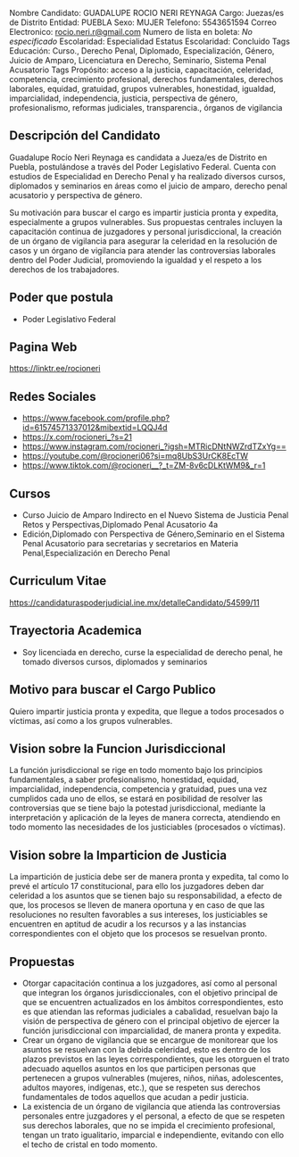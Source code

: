 Nombre Candidato: GUADALUPE ROCIO NERI REYNAGA
Cargo: Juezas/es de Distrito
Entidad: PUEBLA
Sexo: MUJER
Telefono: 5543651594
Correo Electronico: rocio.neri.r@gmail.com
Numero de lista en boleta: *No especificado*
Escolaridad: Especialidad
Estatus Escolaridad: Concluido
Tags Educación: Curso., Derecho Penal, Diplomado, Especialización, Género, Juicio de Amparo, Licenciatura en Derecho, Seminario, Sistema Penal Acusatorio
Tags Propósito: acceso a la justicia, capacitación, celeridad, competencia, crecimiento profesional, derechos fundamentales, derechos laborales, equidad, gratuidad, grupos vulnerables, honestidad, igualdad, imparcialidad, independencia, justicia, perspectiva de género, profesionalismo, reformas judiciales, transparencia., órganos de vigilancia


## Descripción del Candidato 

Guadalupe Rocío Neri Reynaga es candidata a Jueza/es de Distrito en Puebla, postulándose a través del Poder Legislativo Federal. Cuenta con estudios de Especialidad en Derecho Penal y ha realizado diversos cursos, diplomados y seminarios en áreas como el juicio de amparo, derecho penal acusatorio y perspectiva de género.

Su motivación para buscar el cargo es impartir justicia pronta y expedita, especialmente a grupos vulnerables. Sus propuestas centrales incluyen la capacitación continua de juzgadores y personal jurisdiccional, la creación de un órgano de vigilancia para asegurar la celeridad en la resolución de casos y un órgano de vigilancia para atender las controversias laborales dentro del Poder Judicial, promoviendo la igualdad y el respeto a los derechos de los trabajadores.


## Poder que postula

- Poder Legislativo Federal


## Pagina Web

https://linktr.ee/rocioneri


## Redes Sociales

- https://www.facebook.com/profile.php?id=61574571337012&mibextid=LQQJ4d
- https://x.com/rocioneri_?s=21
- https://www.instagram.com/rocioneri_?igsh=MTRicDNtNWZrdTZxYg==
- https://youtube.com/@rocioneri06?si=mq8UbS3UrCK8EcTW
- https://www.tiktok.com/@rocioneri__?_t=ZM-8v6cDLKtWM9&_r=1


## Cursos

- Curso Juicio de Amparo Indirecto en el Nuevo Sistema de Justicia Penal Retos y Perspectivas,Diplomado Penal Acusatorio 4a
- Edición,Diplomado con Perspectiva de Género,Seminario en el Sistema Penal Acusatorio para secretarias y secretarios en Materia Penal,Especialización en Derecho Penal


## Curriculum Vitae

https://candidaturaspoderjudicial.ine.mx/detalleCandidato/54599/11


## Trayectoria Academica

- Soy licenciada en derecho, curse la especialidad de derecho penal, he tomado diversos cursos, diplomados y seminarios


## Motivo para buscar el Cargo Publico

Quiero impartir justicia pronta y expedita, que llegue a todos procesados o víctimas, así como a los grupos vulnerables.


## Vision sobre la Funcion Jurisdiccional

La función jurisdiccional se rige en todo momento bajo los principios fundamentales, a saber profesionalismo, honestidad, equidad, imparcialidad, independencia, competencia y gratuidad, pues una vez cumplidos cada uno de ellos, se estará en posibilidad de resolver las controversias que se tiene bajo la potestad jurisdiccional, mediante la interpretación y aplicación de la leyes de manera correcta, atendiendo en todo momento las necesidades de los justiciables (procesados o víctimas).


## Vision sobre la Imparticion de Justicia

La impartición de justicia debe ser de manera pronta y expedita, tal como lo prevé el artículo 17 constitucional, para ello los juzgadores deben dar celeridad a los asuntos que se tienen bajo su responsabilidad, a efecto de que, los procesos se lleven de manera oportuna y en caso de que las resoluciones no resulten favorables a sus intereses, los justiciables se encuentren en aptitud de acudir a los recursos y a las instancias correspondientes con el objeto que los procesos se resuelvan pronto.


## Propuestas

- Otorgar capacitación continua a los juzgadores, así como al personal que integran los órganos jurisdiccionales, con el objetivo principal de que se encuentren actualizados en los ámbitos correspondientes, esto es que atiendan las reformas judiciales a cabalidad, resuelvan bajo la visión de perspectiva de género con el principal objetivo de ejercer la función jurisdiccional con imparcialidad, de manera pronta y expedita.
- Crear un órgano de vigilancia que se encargue de monitorear que los asuntos se resuelvan con la debida celeridad, esto es dentro de los plazos previstos en las leyes correspondientes, que les otorguen el trato adecuado aquellos asuntos en los que participen personas que pertenecen a grupos vulnerables (mujeres, niños, niñas, adolescentes, adultos mayores, indígenas, etc.), que se respeten sus derechos fundamentales de todos aquellos que acudan a pedir justicia.
- La existencia de un órgano de vigilancia que atienda las controversias personales entre juzgadores y el personal, a efecto de que se respeten sus derechos laborales, que no se impida el crecimiento profesional, tengan un trato igualitario, imparcial e independiente, evitando con ello el techo de cristal en todo momento.

